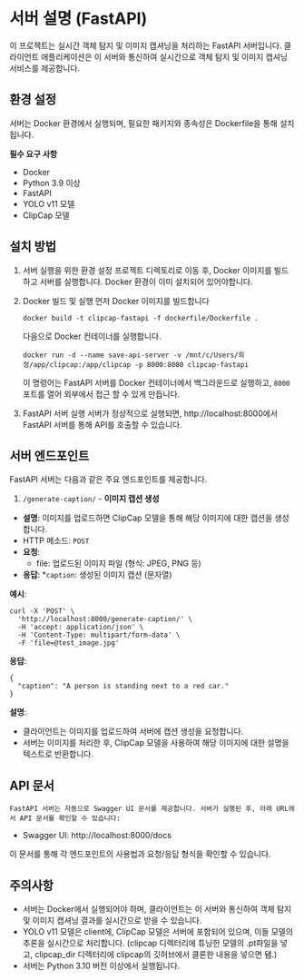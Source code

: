 # 서버 설명 (FastAPI)
이 프로젝트는 실시간 객체 탐지 및 이미지 캡셔닝을 처리하는 FastAPI 서버입니다. 클라이언트 애플리케이션은 이 서버와 통신하여 실시간으로 객체 탐지 및 이미지 캡셔닝 서비스를 제공합니다.

## 환경 설정
서버는 Docker 환경에서 실행되며, 필요한 패키지와 종속성은 Dockerfile을 통해 설치됩니다.

**필수 요구 사항**
* Docker
* Python 3.9 이상
* FastAPI
* YOLO v11 모델
* ClipCap 모델


## 설치 방법

1. 서버 실행을 위한 환경 설정
    프로젝트 디렉토리로 이동 후, Docker 이미지를 빌드하고 서버를 실행합니다. Docker 환경이 이미 설치되어 있어야합니다.
2. Docker 빌드 및 실행
    먼저 Docker 이미지를 빌드합니다
    ```
    docker build -t clipcap-fastapi -f dockerfile/Dockerfile .
    ```
    다음으로 Docker 컨테이너를 실행합니다.
    ```
    docker run -d --name save-api-server -v /mnt/c/Users/희정/app/clipcap:/app/clipcap -p 8000:8000 clipcap-fastapi
    ```
    이 명령어는 FastAPI 서버를 Docker 컨테이너에서 백그라운드로 실행하고, `8000`포트를 열어 외부에서 접근 할 수 있게 만듭니다.

3. FastAPI 서버 실행
    서버가 정상적으로 실행되면, http://localhost:8000에서 FastAPI 서버를 통해 API를 호출할 수 있습니다.


## 서버 엔드포인트
FastAPI 서버는 다음과 같은 주요 엔드포인트를 제공합니다.
1. `/generate-caption/` - **이미지 캡션 생성**

* **설명**: 이미지를 업로드하면 ClipCap 모델을 통해 해당 이미지에 대한 캡션을 생성합니다.
* HTTP 메소드: `POST`
* **요청**:
  * file: 업로드된 이미지 파일 (형식: JPEG, PNG 등)
* **응답**:
  *`caption`: 생성된 이미지 캡션 (문자열)

**예시**:
```
curl -X 'POST' \
  'http://localhost:8000/generate-caption/' \
  -H 'accept: application/json' \
  -H 'Content-Type: multipart/form-data' \
  -F 'file=@test_image.jpg'
```

**응답**:
```
{
  "caption": "A person is standing next to a red car."
}
```
**설명**:
* 클라이언트는 이미지를 업로드하여 서버에 캡션 생성을 요청합니다.
* 서버는 이미지를 처리한 후, ClipCap 모델을 사용하여 해당 이미지에 대한 설명을 텍스트로 반환합니다.

<!-- 2. `/detect/` - **객체 탐지**
* **설명**: 업로드된 이미지에서 YOLO 모델을 사용하여 객체를 탐지합니다. 탐지된 객체들의 정보(이름, 신뢰도, 좌표)가 반환됩니다.
HTTP 메소드: POST
요청:
file: 업로드된 이미지 파일 (형식: JPEG, PNG 등)
응답:
detected_result: 탐지된 객체들의 정보 (객체 이름, 신뢰도, 좌표)
예시:

bash
코드 복사
curl -X 'POST' \
  'http://localhost:8000/detect/' \
  -H 'accept: application/json' \
  -H 'Content-Type: multipart/form-data' \
  -F 'file=@test_image.jpg'
응답:

json
코드 복사
{
  "detected_result": [
    {
      "name": "person",
      "confidence": 0.98,
      "coordinates": [34, 56, 130, 180]
    },
    {
      "name": "car",
      "confidence": 0.91,
      "coordinates": [200, 90, 400, 250]
    }
  ]
}
설명:

클라이언트는 이미지를 업로드하여 객체 탐지를 요청합니다.
서버는 YOLO 모델을 사용하여 이미지에서 객체를 탐지하고, 탐지된 객체의 이름, 신뢰도, 좌표를 반환합니다. -->


## API 문서
    FastAPI 서버는 자동으로 Swagger UI 문서를 제공합니다. 서버가 실행된 후, 아래 URL에서 API 문서를 확인할 수 있습니다:

* Swagger UI: http://localhost:8000/docs

이 문서를 통해 각 엔드포인트의 사용법과 요청/응답 형식을 확인할 수 있습니다.

## 주의사항
* 서버는 Docker에서 실행되어야 하며, 클라이언트는 이 서버와 통신하여 객체 탐지 및 이미지 캡셔닝 결과를 실시간으로 받을 수 있습니다.
* YOLO v11 모델은 client에, ClipCap 모델은 서버에 포함되어 있으며, 이들 모델의 추론을 실시간으로 처리합니다. (clipcap 디렉터리에 튜닝한 모델의 .pt파일을 넣고, clipcap_dir 디렉터리에 clipcap의 깃허브에서 클론한 내용을 넣으면 됌.)
* 서버는 Python 3.10 버전 이상에서 실행됩니다.